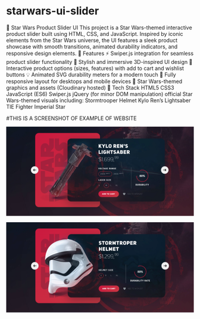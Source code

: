 # starwars-ui-slider
 🌌 Star Wars Product Slider UI This project is a Star Wars-themed interactive product slider built using HTML, CSS, and JavaScript. Inspired by iconic elements from the Star Wars universe, the UI features a sleek product showcase with smooth transitions, animated durability indicators, and responsive design elements.  🚀 Features ⚡️ Swiper.js integration for seamless product slider functionality  🎨 Stylish and immersive 3D-inspired UI design  🛒 Interactive product options (sizes, features) with add to cart and wishlist buttons  💡 Animated SVG durability meters for a modern touch  📱 Fully responsive layout for desktops and mobile devices  🌠 Star Wars-themed graphics and assets (Cloudinary hosted)  📁 Tech Stack HTML5  CSS3  JavaScript (ES6)  Swiper.js  jQuery (for minor DOM manipulation) official Star Wars-themed visuals including:  Stormtrooper Helmet  Kylo Ren’s Lightsaber  TIE Fighter  Imperial Star



 #THIS IS A SCREENSHOT OF EXAMPLE OF WEBSITE


![img alt](https://github.com/codsahil/starwars-ui-slider/blob/main/Screenshot-1.png?raw=true)

![img alt](https://github.com/codsahil/starwars-ui-slider/blob/main/Screenshot-2.png?raw=true)




